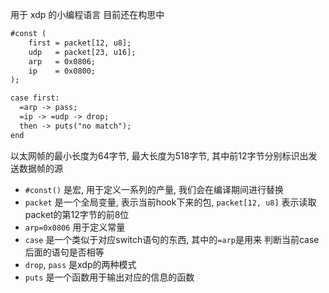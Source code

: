 用于 xdp 的小编程语言 目前还在构思中

```y
#const (
    first = packet[12, u8];
    udp   = packet[23, u16];
    arp   = 0x0806;
    ip    = 0x0800;
);

case first:
  =arp -> pass;
  =ip -> =udp -> drop;
  then -> puts("no match");
end
```

以太网帧的最小长度为64字节, 最大长度为518字节, 其中前12字节分别标识出发送数据帧的源

- `#const()`   是宏, 用于定义一系列的产量, 我们会在编译期间进行替换
- `packet`     是一个全局变量, 表示当前hook下来的包, `packet[12, u8]` 表示读取packet的第12字节的前8位
- `arp=0x0806` 用于定义常量
- `case`       是一个类似于对应switch语句的东西, 其中的`=arp`是用来 判断当前case后面的语句是否相等
- `drop`, `pass` 是xdp的两种模式
- `puts`       是一个函数用于输出对应的信息的函数